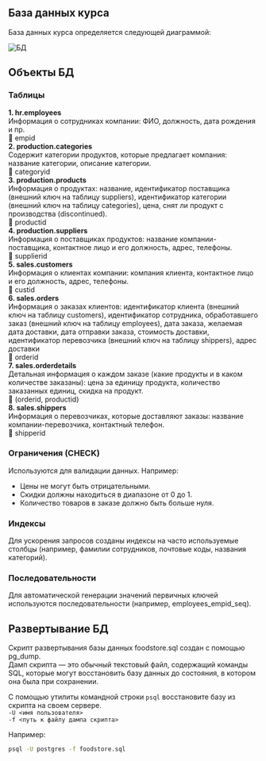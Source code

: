 ## База данных курса

База данных курса определяется следующей диаграммой:  

![БД](https://www.dropbox.com/scl/fi/6bqistxk4a4sr5xa4bs4i/database_diagram_pg101.JPG?rlkey=e4ds7mxcd6zpy4h8nsz7xjw4y&st=1q4ojhm3&raw=1)

## Объекты БД
### Таблицы 
**1. hr.employees**  
Информация о сотрудниках компании: ФИО, должность, дата рождения и пр.  
🔑 empid  
**2. production.categories**     
Содержит категории продуктов, которые предлагает компания: название категории, описание категории.  
🔑 categoryid  
**3. production.products**    
Информация о продуктах: название, идентификатор поставщика (внешний ключ на таблицу suppliers), идентификатор категории (внешний ключ на таблицу categories), цена, снят ли продукт с производства (discontinued).  
🔑 productid  
**4. production.suppliers**    
Информация о поставщиках продуктов: название компании-поставщика, контактное лицо и его должность, адрес, телефоны.  
🔑 supplierid  
**5. sales.customers**  
Информация о клиентах компании: компания клиента, контактное лицо и его должность, адрес, телефоны.  
🔑 custid  
**6. sales.orders**  
Информация о заказах клиентов: идентификатор клиента (внешний ключ на таблицу customers), идентификатор сотрудника, обработавшего заказ (внешний ключ на таблицу employees), дата заказа, желаемая дата доставки, дата отправки заказа, стоимость доставки, идентификатор перевозчика (внешний ключ на таблицу shippers), адрес доставки  
🔑 orderid  
**7. sales.orderdetails**  
Детальная информация о каждом заказе (какие продукты и в каком количестве заказаны): цена за единицу продукта, количество заказанных единиц, скидка на продукт.  
🔑 (orderid, productid)  
**8. sales.shippers**  
Информация о перевозчиках, которые доставляют заказы: название компании-перевозчика, контактный телефон.  
🔑 shipperid

### Ограничения (CHECK) 
Используются для валидации данных. Например:
* Цены не могут быть отрицательными.
* Скидки должны находиться в диапазоне от 0 до 1.
* Количество товаров в заказе должно быть больше нуля.  

### Индексы
Для ускорения запросов созданы индексы на часто используемые столбцы (например, фамилии сотрудников, почтовые коды, названия категорий).

### Последовательности
Для автоматической генерации значений первичных ключей используются последовательности (например, employees_empid_seq).


## Развертывание БД
Скрипт развертывания базы данных foodstore.sql создан с помощью pg_dump.  
Дамп скрипта — это обычный текстовый файл, содержащий команды SQL, которые могут восстановить базу данных до состояния, в котором она была при сохранении.

С помощью утилиты командной строки `psql` восстановите базу из скрипта на своем сервере.  
`-U <имя пользователя>`  
`-f <путь к файлу дампа скрипта>`   

Например:
```cmd
psql -U postgres -f foodstore.sql
```
